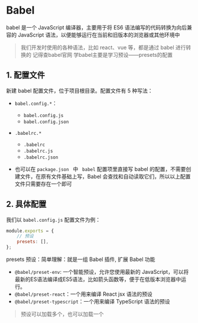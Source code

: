 # Babel

babel 是一个 JavaScript 编译器，主要用于将 ES6 语法编写的代码转换为向后兼容的 JavaScript 语法，以便能够运行在当前和旧版本的浏览器或其他环境中

> 我们开发时使用的各种语法，比如 react、vue 等，都是通过 babel 进行转换的
> 记得查babel官网
> 学babel主要是学习预设——presets的配置

## 1. 配置文件

新建 babel 配置文件，位于项目根目录。配置文件有 5 种写法：

* `babel.config.*`：

  + `babel.config.js`
  + `babel.config.json`

* `.babelrc.*`

  + `.babelrc`
  + `.babelrc.js`
  + `.babelrc.json`

* 也可以在 `package.json ` 中 ` babel` 配置项里直接写 babel 的配置，不需要创建文件，在原有文件基础上写，Babel 会查找和自动读取它们，所以以上配置文件只需要存在一个即可

## 2. 具体配置

我们以 `babel.config.js` 配置文件为例：

```javascript
module.exports = {
    // 预设
    presets: [],
};
```

presets 预设：简单理解：就是一组 Babel 插件, 扩展 Babel 功能

* `@babel/preset-env`: 一个智能预设，允许您使用最新的 JavaScript，可以将最新的ES语法编译成ES5语法，比如箭头函数等，便于在低版本浏览器中运行。
* `@babel/preset-react`：一个用来编译 React jsx 语法的预设
* `@babel/preset-typescript`：一个用来编译 TypeScript 语法的预设

> 预设可以加载多个，也可以加载一个
